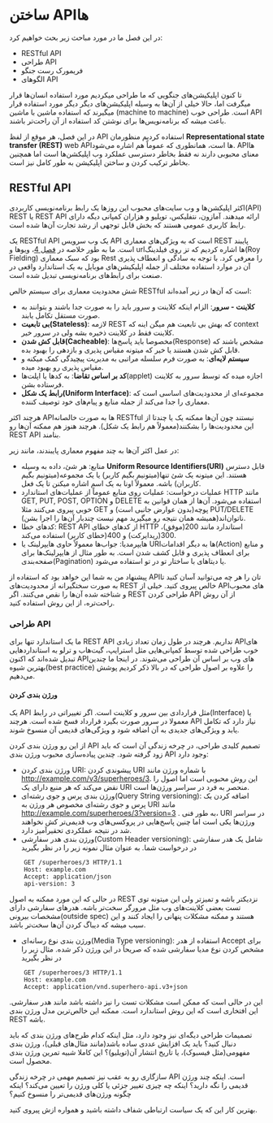 # ساختن APIها

در این فصل ما در مورد مباحث زیر بحث خواهیم کرد:

- RESTful API
- طراحی API
- فریمورک رست جنگو
- الگوهای API

تا کنون اپلیکیشن‌های جنگویی که ما طراحی میکردیم مورد استفاده انسان‌ها قرار میگرفت اما، حالا خیلی از آن‌ها به وسیله اپلیکیشن‌های دیگر دیگر مورد استفاده قرار میگیرند که استفاده ماشین با ماشین (machine to machine) است. طراحی خوب API باعث میشه که برنامه‌نویس‌ها برای نوشتن کد استفاده از آن راحت‌تر باشند.


در این فصل، هر موقع از لفظ API استفاده کردیم منظورمان **Representational state transfer (REST)** web APIها است، همانطوری که عموماً هم اشاره می‌شود. APIها معنای محبوبی دارند نه فقط بخاطر دسترسی عملکرد وب اپلیکشن‌ها است اما همچنین بخاطر ترکیب کردن و ساختن اپلیکیشن به طور کامل نیز است.

## RESTful API

اکثر اپلیکشن‌ها و وب سایت‌های محبوب این روزها یک رابط برنامه‌نویسی کاربردی(API) REST یا REST API ارائه میدهند. آمازون، نتفلیکس، تویلیو و هزاران کمپانی دیگه دارای رابط کاربری عمومی هستند که بخش  قابل توجهی از رشد تجارت آن‌ها شده است.

یک RESTful API یک وب سرویس API است که به ویژگی‌های معماری REST پایبند است. ما به طور خلاصه در [فصل 4]('../../../04-%20Views%20and%20URLs/README.md)، ویو‌ها و  urlها اشاره  کردیم که تز روی فیلدینگ(Roy Fielding) بود که سبک معماری Rest را معرفی کرد. با توجه به سادگی و انعطاف پذیری آن در موارد استفاده مختلف از جمله اپلیکیشن‌های موبایل به یک استاندارد واقعی در صنعت برای رابط‌های برنامه‌نویسی تبدیل شده است.

شش محدودیت معماری برای سیستم خالص RESTful است که آن‌ها در زیر آمده‌اند:

- **کلاینت - سرور**: الزام اینکه کلاینت و سرور باید را به صورت جدا باشند و بتوانند به صورت مستقل تکامل یابند.
- **بی تابعیت(Stateless)**: لازمه REST که بهش بی تابعیت هم میگن اینه که context کلاینت فقط در کلاینت ذخیره بشه ولی در سرور خیر.
- **قابل کش شدن(Cacheable)**: مخصوصا باید پاسخ‌ها(Response) مشخص باشند که قابل کش شدن هستند یا خیر که میتونه مقیاس پذیری و بازدهی را بهبود بده.
- **سیستم لایه‌ای**: به صورت فرم سلسله مراتبی به مدیریت پیچیدگی کمک میکنه و مقیاس پذیری رو بهبود میده.
- **کد بر اساس تقاضا**: به کدها یا اپلت‌ها(applet) اجازه میده که توسط سرور به کلاینت فرستاده بشن.
- **رابط یک شکل(Uniform Interface)**: مجموعه‌ای از محدودیت‌های اساسی است که معماری را جدا می‌کند از جمله منابع و پیام‌های خود توصیف کننده.

هرچند اکثر APIها به صورت خالصانه RESTful نیستند چون آن‌ها ممکنه یک یا چندتا از این محدودیت‌ها را بشکنند(معمولاً هم رابط یک شکل). هرچند هنوز هم ممکنه آن‌ها رو REST API بنامند.

در عمل اکثر آن‌ها به چند مفهوم معماری پایبندند، مانند زیر:

- منابع: هر شئ، داده به وسیله **Uniform Resource Identifiers(URI)** قابل دسترس هستند. این میتونه یک شئ تنها(میتونیم بگیم کاربر) یا یک مجموعه(میتونیم بگیم کاربران) باشه. معمولاً اونا به یک اسم اشاره میکنن تا یک فعل.
- عملیات درخواست: عملیات روی منابع عموماً از عملیات‌های استاندارد HTTP مانند GET, PUT, POST, OPTION و DELETE استفاده می‌شود. آن‌ها از همان قوانین به خوبی پیروی می‌کنند مثلا GET پوچه(بدون عوارض جانبی است) و PUT/DELETE ناتوان‌اند(همیشه همان نتیجه رو میگیرید مهم نیست چندبار آن‌ها را اجرا بشن).
- کدهای خطا: REST API از کدهای خطای HTTP استاندارد مانند 200(موفق)، 300(ریدایرکت) و 400(خطای کاربر) استفاده می‌کند.
- هایپرمدیا: جواب‌ها معمولاً حاوی هایپرلینک یا URIها به دیگر اقدامات(Action) و منابع برای انعطاف پذیری و قابل کشف شدن است. به طور مثال از هایپرلینک‌ها برای صفحه‌بندی(Pagination) یا دیتاهای با ساختار تو در تو استفاده می‌شود.

پیشنهاد من به شما این خواهد بود که استفاده از APIتان را هر چه می‌توانید آسان کنید تا به صورت سختگیرانه از محدودیت‌های REST خالص پیروی کنید. خیلی از APIهای محبوب و شناخته شده آن‌ها را نقص می‌کنند. اگر REST طراحی کردن API از آن روش راحت‌تره، از این روش استفاده کنید.

### طراحی API

ما یک استاندارد تنها برای REST API نداریم. هرچند در طول زمان تعداد زیادی APIهای خوب طراحی شده توسط کمپانی‌هایی مثل استرایپ، گیت‌هاب و ترلو به استاندارد‌هایی تبدیل شده‌اند که اکنون APIهای وب بر اساس آن طراحی می‌شوند. در اینجا ما چندین بهترین شیوه‌(best practice) را علاوه بر اصول طراحی که در بالا ذکر کردیم پوشش می‌دهیم. 


#### ورژن بندی کردن

یک API مثل قراردادی بین سرور و کلاینت است. اگر تغییراتی در رابط(Interface) یا معمولا در سرور صورت بگیرد قرارداد فسخ شده است. هرچند API نیاز دارد که تکامل یابد و ویژگی‌های جدیدی به آن اضافه شود و ویژگی‌های قدیمی آن منسوخ شوند.

از این رو ورژن بندی کردن API تصمیم کلیدی طراحی، در چرخه زندگی آن است که باید زود گرفته شود. چندین پیاده‌سازی محبوب ورژن بندی API وجود دارد:

- ورژن بندی کردن URI: پیشوندی کردن URI با شماره ورژن مانند <http://example.com/v3/superheroes/3>. این روش محبوبی است اما اصول را نقض می‌کند که هر منبع دارای یک URI منحصر به فرد در سراسر ورژن‌ها است.
- ورژن بندی پرس و جوی رشته‌ای(Query String versioning): اضافه کردن یک پرس و جوی رشته‌ای مخصوص هر ورژن به URI مانند <http://example.com/superheroes/3?version=3> . به طور فنی، URI در سراسر ورژن‌ها یکی است اما چنین پاسخ‌هایی در پروکسی‌های وب قدیمی‌تر کش نخواهند شد در نتیجه عملکردی تحقیرآمیز دارد.
- ورژن بندی هدر سفارشی(Custom Header versioning): شامل یک هدر سفارشی در درخواست شما. به عنوان مثال نمونه زیر را در نظر بگیرید
```
    GET /superheroes/3 HTTP/1.1
    Host: example.com
    Accept: application/json
    api-version: 3
```
در حالی که این مورد ممکنه به اصول REST نزدیکتر باشه و تمیزتر ولی این میتونه توی تست بعضی کلاینت‌های وب مثل مرورگر سخت‌تر باشه. هدرهای سفارشی دارای مشخصات بیرونی(outside spec) هستند و ممکنه مشکلات پنهانی را ایجاد کنند و این سبب میشه که دیباگ کردن آن‌ها سخت‌تر باشد.
- ورژن بندی نوع رسانه‌ای(Media Type versioning): استفاده از هدر Accept برای مشخص کردن نوع مدیا سفارشی شده که صریحاً در این ورژن ذکر شده. مثال زیر را در نظر بگیرید
```
    GET /superheroes/3 HTTP/1.1
    Host: example.com
    Accept: application/vnd.superhero-api.v3+json
```
این در حالی است که ممکن است مشکلات تست را نیز داشته باشد مانند هدر سفارشی. این افتخاری است که این روش استاندارد است. ممکنه این خالص‌ترین مدل ورژن بندی REST باشه.

تصمیمات طراحی دیگه‌ای نیز وجود دارد، مثل اینکه کدام طرح‌های ورژن بندی که باید دنبال کنید؟ باید یک افزایش عددی ساده باشد(مانند مثال‌های قبلی)، ورژن بندی مفهومی(مثل فیسبوک)، یا تاریخ انتشار آن(تویلیو)؟ این کاملا شبیه تمرین ورژن بندی محصول است.

سازگاری رو به عقب نیز تصمیم مهمی در چرخه زندگی API است. اینکه چند ورژن قدیمی را نگه دارید؟ اینکه چه چیزی تغییر جزئی یا کلی ورژن را تعیین می‌کند؟ اینکه چگونه ورژن‌های قدیمی‌تر را منسوخ کنیم؟

بهترین کار این که یک سیاست ارتباطی شفاف داشته باشید و همواره ازش پیروی کنید.

